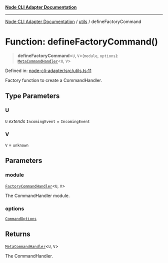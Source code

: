 [**Node CLI Adapter Documentation**](../../README.md)

***

[Node CLI Adapter Documentation](../../README.md) / [utils](../README.md) / defineFactoryCommand

# Function: defineFactoryCommand()

> **defineFactoryCommand**\<`U`, `V`\>(`module`, `options`): [`MetaCommandHandler`](../../declarations/interfaces/MetaCommandHandler.md)\<`U`, `V`\>

Defined in: [node-cli-adapter/src/utils.ts:11](https://github.com/stonemjs/node-cli-adapter/blob/8ef828e16ecc094567e6273802f11f5e24d2745e/src/utils.ts#L11)

Factory function to create a CommandHandler.

## Type Parameters

### U

`U` *extends* `IncomingEvent` = `IncomingEvent`

### V

`V` = `unknown`

## Parameters

### module

[`FactoryCommandHandler`](../../declarations/type-aliases/FactoryCommandHandler.md)\<`U`, `V`\>

The CommandHandler module.

### options

[`CommandOptions`](../../decorators/Command/interfaces/CommandOptions.md)

## Returns

[`MetaCommandHandler`](../../declarations/interfaces/MetaCommandHandler.md)\<`U`, `V`\>

The CommandHandler.
